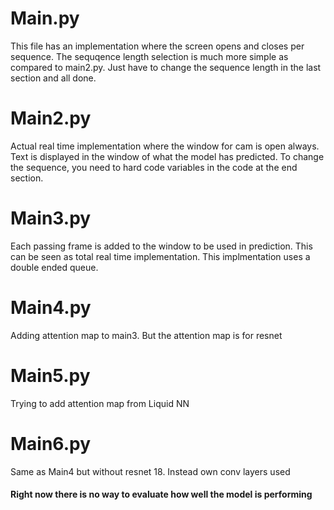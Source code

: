 # Main.py
This file has an implementation where the screen opens and closes per sequence. The sequqence length selection is much more simple as compared to main2.py. Just have to change the sequence length in the last section and all done.


# Main2.py
Actual real time implementation where the window for cam is open always. Text is displayed in the window of what the model has predicted. To change the sequence, you need to hard code variables in the code at the end section. 


# Main3.py
Each passing frame is added to the window to be used in prediction. This can be seen as total real time implementation. This implmentation uses a double ended queue.


# Main4.py
Adding attention map to main3. But the attention map is for resnet


# Main5.py
Trying to add attention map from Liquid NN

# Main6.py
Same as Main4 but without resnet 18. Instead own conv layers used



#### Right now there is no way to evaluate how well the model is performing